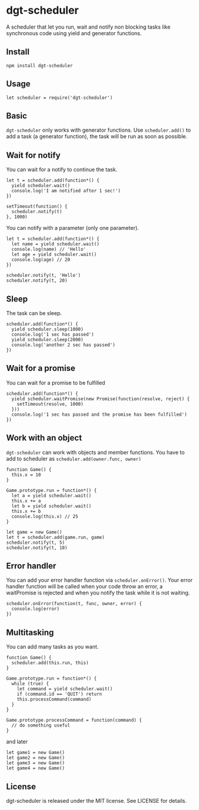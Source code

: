 # dgt-scheduler
A scheduler that let you run, wait and notify non blocking tasks like synchronous code using yield and generator functions.

## Install
    npm install dgt-scheduler

## Usage
    let scheduler = require('dgt-scheduler')

## Basic
`dgt-scheduler` only works with generator functions.
Use `scheduler.add()` to add a task (a generator function), the task will be run as soon as possible.

## Wait for notify
You can wait for a notify to continue the task.

```
let t = scheduler.add(function*() {
  yield scheduler.wait()
  console.log('I am notified after 1 sec!')
})

setTimeout(function() {
  scheduler.notify(t)
}, 1000)
```

You can notify with a parameter (only one parameter).

```
let t = scheduler.add(function*() {
  let name = yield scheduler.wait()
  console.log(name) // 'Hello'
  let age = yield scheduler.wait()
  console.log(age) // 20
})

scheduler.notify(t, 'Hello')
scheduler.notify(t, 20)
```

## Sleep
The task can be sleep.

```
scheduler.add(function*() {
  yield scheduler.sleep(1000)
  console.log('1 sec has passed')
  yield scheduler.sleep(2000)
  console.log('another 2 sec has passed')
})
```

## Wait for a promise
You can wait for a promise to be fulfilled

```
scheduler.add(function*() {
  yield scheduler.waitPromise(new Promise(function(resolve, reject) {
    setTimeout(resolve, 1000)
  }))
  console.log('1 sec has passed and the promise has been fulfilled')
})
```

## Work with an object
`dgt-scheduler` can work with objects and member functions.
You have to add to scheduler as `scheduler.add(owner.func, owner)`

```
function Game() {
  this.x = 10
}

Game.prototype.run = function*() {
  let a = yield scheduler.wait()
  this.x += a
  let b = yield scheduler.wait()
  this.x += b
  console.log(this.x) // 25
}

let game = new Game()
let t = scheduler.add(game.run, game)
scheduler.notify(t, 5)
scheduler.notify(t, 10)
```

## Error handler
You can add your error handler function via `scheduler.onError()`.
Your error handler function will be called when your code throw an error, a waitPromise is rejected and when you notify the task while it is not waiting.

```
scheduler.onError(function(t, func, owner, error) {
  console.log(error)
})
```

## Multitasking
You can add many tasks as you want.

```
function Game() {
  scheduler.add(this.run, this)
}

Game.prototype.run = function*() {
  while (true) {
    let command = yield scheduler.wait()
    if (command.id == 'QUIT') return
    this.processCommand(command)
  }
}

Game.prototype.processCommand = function(command) {
  // do something useful
}
```

and later

```
let game1 = new Game()
let game2 = new Game()
let game3 = new Game()
let game4 = new Game()
```

## License
dgt-scheduler is released under the MIT license. See LICENSE for details.
